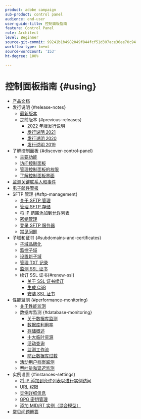 ```yaml
---
product: adobe campaign
sub-product: control panel
audience: end-user
user-guide-title: 控制面板指南
feature: Control Panel
role: Architect
level: Beginner
source-git-commit: 99241b1b4982049f844fcf51d307ace36ee70c94
workflow-type: tm+mt
source-wordcount: '153'
ht-degree: 100%

---
```



# 控制面板指南 {#using}

+ [产品文档](control-panel-home.md)
+ 发行说明 {#release-notes}
   + [最新版本](rn/release-notes.md)
   + 之前版本 {#previous-releases}
      + [2022 年版发行说明](rn/release-notes-2022.md)
      + [发行说明 2021](rn/release-notes-2021.md)
      + [发行说明 2020](rn/release-notes-2020.md)
      + [发行说明 2019](rn/release-notes-2019.md)
+ 了解控制面板 {#discover-control-panel}
   + [主要功能](discover/using/key-features.md)
   + [访问控制面板](discover/using/accessing-control-panel.md)
   + [管理控制面板的权限](discover/using/managing-permissions.md)
   + [了解控制面板界面](discover/using/discovering-the-interface.md)
+ [监测关键联系人和事件](service-events/service-events.md)
+ [电子邮件警报](performance-monitoring/using/email-alerting.md)
+ SFTP 管理 {#sftp-management}
   + [关于 SFTP 管理](sftp/using/about-sftp-management.md)
   + [管理 SFTP 存储](sftp/using/sftp-storage-management.md)
   + [将 IP 范围添加到允许列表](sftp/using/ip-range-allow-listing.md)
   + [密钥管理](sftp/using/key-management.md)
   + [登录 SFTP 服务器](sftp/using/logging-into-sftp-server.md)
   + [常见问题](sftp/using/common-questions.md)
+ 子域和证书 {#subdomains-and-certificates}
   + [子域品牌化](subdomains-certificates/using/subdomains-branding.md)
   + [监控子域](subdomains-certificates/using/monitoring-subdomains.md)
   + [设置新子域](subdomains-certificates/using/setting-up-new-subdomain.md)
   + [管理 TXT 记录](subdomains-certificates/using/managing-txt-records.md)
   + [监测 SSL 证书](subdomains-certificates/using/monitoring-ssl-certificates.md)
   + 续订 SSL 证书{#renew-ssl}
      + [关于 SSL 证书续订](subdomains-certificates/using/renewing-subdomain-certificate.md)
      + [生成 CSR](subdomains-certificates/using/generate-csr.md)
      + [安装 SSL 证书](subdomains-certificates/using/install-ssl-certificate.md)
+ 性能监测 {#performance-monitoring}
   + [关于性能监测](performance-monitoring/using/about-performance-monitoring.md)
   + 数据库监测 {#database-monitoring}
      + [关于数据库监测](performance-monitoring/using/database-monitoring.md)
      + [数据库利用率](performance-monitoring/using/database-utilization.md)
      + [存储概述](performance-monitoring/using/database-storage-overview.md)
      + [十大临时资源](performance-monitoring/using/database-top-ten-resources.md)
      + [活动查询](performance-monitoring/using/database-active-queries.md)
      + [监测工作流](performance-monitoring/using/workflow-monitoring.md)
      + [防止数据库过载](performance-monitoring/using/database-preventing-overload.md)
   + [活动用户档案监测](performance-monitoring/using/active-profiles-monitoring.md)
   + [吞吐量和延迟监测](performance-monitoring/using/throughputs-latencies.md)
+ 实例设置 {#instances-settings}
   + [将 IP 添加到允许列表以进行实例访问](instances-settings/using/ip-allow-listing-instance-access.md)
   + [URL 权限](instances-settings/using/url-permissions.md)
   + [实例详细信息](instances-settings/using/instance-details.md)
   + [GPG 密钥管理](instances-settings/using/gpg-keys-management.md)
   + [添加 MID/RT 实例（混合模型）](instances-settings/using/external-accounts.md)
+ [常见问题解答](faq.md)
